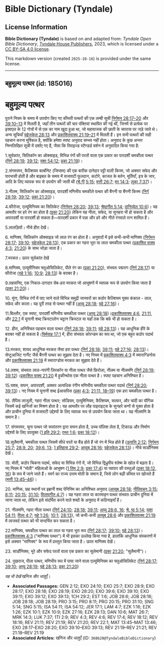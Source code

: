 # Bible Dictionary (Tyndale)

## License Information

**Bible Dictionary (Tyndale)** is based on and adapted from: _Tyndale Open Bible Dictionary_, [Tyndale House Publishers](https://tyndaleopenresources.com/), 2023, which is licensed under a [CC BY-SA 4.0 license](https://creativecommons.org/licenses/by-sa/4.0/legalcode.en).

This markdown version (created `2025-10-16`) is provided under the same license.



--------------------------------

## बहुमूल्य पत्थर (id: 185016)

बहुमूल्य पत्थर
==============

पुराने नियम के समय में उपयोग किए गए कीमती पत्थरों की एक लम्बी सूची [निर्गमन 28:17–20](https://ref.ly/Exod28:17-Exod28:20) और [39:10–13](https://ref.ly/Exod39:10-Exod39:13) में मिलती है, जहाँ तीन पत्थरों की चार पंक्तियां स्थापित की गई थीं, जिनमें से प्रत्येक पर इस्राएल के 12 गोत्रों में से एक का नाम खुदा हुआ था, जो महायाजक की छाती के चपरास पर जड़े जाते थे। अन्य सूचियाँ [यहेजकेल 28:13](https://ref.ly/Ezek28:13) और [प्रकाशितवाक्य 21:19–21](https://ref.ly/Rev21:19-Rev21:21) में मिलती हैं। इन सभी पत्थरों की सही पहचान करना मुश्किल है, क्योंकि हमेशा स्पष्ट अनुवाद सम्भव नहीं होता। अनुवाद के कुछ अन्तर निम्नलिखित सूची में दर्शाए गए हैं, जैसा कि रिवाइज्ड स्टैण्डर्ड वर्शन में अनुवादित किया गया है:

1\.सूर्यकांत, सिलिकॉन का ऑक्साइड, विभिन्न रंगों की परतों वाला एक प्रकार का पारदर्शी चमकीला पत्थर ([निर्ग 28:19](https://ref.ly/Exod28:19); [39:12](https://ref.ly/Exod39:12); [यशा 54:12](https://ref.ly/Isa54:12); [प्रका 21:19](https://ref.ly/Rev21:19))।

2\.संगमरमर, कैल्शियम कार्बोनेट (जिप्सम) की एक बारीक दानेदार पट्टी वाली किस्म, जो अक्सर सफेद और पारभासी होती है और बाइबल के समय में सजावटी फूलदान, कटोरे, काजल के बर्तन, मूर्तियाँ, इत्र के जार, आदि के लिए व्यापक रूप से उपयोग की जाती थी ([श्रे.गी](https://ref.ly/Song5:15) [5:15](https://ref.ly/Song5:15); [मत्ती 26:7](https://ref.ly/Matt26:7); [मर 14:3](https://ref.ly/Mark14:3); [लूका 7:37](https://ref.ly/Luke7:37))।

3\.नीलम, सिलिकॉन का ऑक्साइड, पारदर्शी मणिभीय चमकीले पत्थर की बैंगनी या बैंगनी किस्म ([निर्ग 28:19](https://ref.ly/Exod28:19); [39:12](https://ref.ly/Exod39:12); [प्रका 21:20](https://ref.ly/Rev21:20))।

4\.फीरोजा, एल्यूमिनियम का सिलिकेट ([निर्गमन 28:20](https://ref.ly/Exod28:20); [39:13](https://ref.ly/Exod39:13); [श्रेष्ठगीत 5:14](https://ref.ly/Song5:14); [दानिय्येल 10:6](https://ref.ly/Dan10:6))। यह आमतौर पर हरे रंग का होता है ([प्रका](https://ref.ly/Rev21:20) [21:20](https://ref.ly/Rev21:20)) लेकिन यह नीला, सफेद, या सुनहरा भी हो सकता है और अपारदर्शी या पारदर्शी हो सकता है—पारदर्शी प्रकार में पन्ना और हरे और नीले रंगवाले रत्न शामिल हैं।

5\.लालड़ियों। नीचे हीरा देखें।

6\. माणिक्य, सिलिकॉन ऑक्साइड जो लाल रंग का होता है। अनुवादों में इसे कभी\-कभी माणिक्य ([निर्गमन 28:17](https://ref.ly/Exod28:17); [39:10](https://ref.ly/Exod39:10); [यहेजकेल 28:13](https://ref.ly/Ezek28:13)), एक प्रकार का गहरा भूरा या लाल चमकीला पत्थर ([प्रकाशित वाक्य 4:3](https://ref.ly/Rev4:3); [21:20](https://ref.ly/Rev21:20)) के साथ जोड़ा जाता है।

7\.मरकत। ऊपर सूर्यकांत देखें

8\.माणिक्य, एल्यूमीनियम फ्लुओसिलिकेट, पीले रंग का ([प्रका 21:20](https://ref.ly/Rev21:20)), संभवतः पद्मराग ([निर्ग 28:17](https://ref.ly/Exod28:17)) या फीरोजा ([यहे 1:16](https://ref.ly/Ezek1:16); [10:9](https://ref.ly/Ezek10:9); [28:13](https://ref.ly/Ezek28:13)) के बराबर है।

9\.लहसनिए, एक निकल\-दागदार सेब\-हरा मरकत जो आभूषणों में व्यापक रूप से उपयोग किया जाता है ([प्रका 21:20](https://ref.ly/Rev21:20))।

10\. मूंगा, विभिन्न रंगों में पाए जाने वाले विभिन्न समुद्री जानवरों का कठोर कैल्शियम युक्त कंकाल \- लाल, सफ़ेद और काला। यह पूरी तरह से पत्थर नहीं है ([अय्यू 28:18](https://ref.ly/Job28:18); [यहे 27:16](https://ref.ly/Ezek27:16))।

11\.बिल्लौर, एक स्पष्ट, पारदर्शी मणिभीय चमकीला पत्थर ([अय्यू 28:18](https://ref.ly/Job28:18))।[प्रकाशितवाक्य 4:6](https://ref.ly/Rev4:6), [21:11](https://ref.ly/Rev21:11), और [22:1](https://ref.ly/Rev22:1) में यूनानी शब्द क्रिस्टालोन चट्टान क्रिस्टल या यहाँ तक कि बर्फ भी हो सकता है।

12\. हीरा, अनिश्चित पहचान वाला पत्थर ([निर्ग 28:18](https://ref.ly/Exod28:18); [39:11](https://ref.ly/Exod39:11); [यहे 28:13](https://ref.ly/Ezek28:13))। यह आधुनिक हीरे के बराबर नहीं हो सकता है।[यिर्मयाह 17:1](https://ref.ly/Jer17:1) में, हीरा संभवतः कोरन्डम का रूप था, जो एक बहुत कठोर पदार्थ है।

13\.मरकत, शायद आधुनिक मरकत जैसा हरा पत्थर ([निर्ग 28:18](https://ref.ly/Exod28:18); [39:11](https://ref.ly/Exod39:11); [यहे 27:16](https://ref.ly/Ezek27:16); [28:13](https://ref.ly/Ezek28:13))। सेप्टुआजिंट गार्नेट जैसे बैंगनी पत्थर का सुझाव देता है। नए नियम में [प्रकाशितवाक्य 4:3](https://ref.ly/Rev4:3) में स्माराग्डिनोस और [प्रकाशितवाक्य 21:19](https://ref.ly/Rev21:19) में स्माराग्डोस मरकत का सुझाव देते हैं।

14\.लशम, संभवतः लाल\-नारंगी ज़िरकॉन या नीला पत्थर जैसे फ़िरोज़ा, नीलम या नीलमणि ([निर्ग 28:19](https://ref.ly/Exod28:19); [39:12](https://ref.ly/Exod39:12))।[प्रकाशित वाक्य 21:20](https://ref.ly/Rev21:20) में हुकीन्थोस एक नीला पत्थर है। स्पष्ट पहचान अनिश्चित है।

15\.यशब, सघन, अपारदर्शी, अक्सर अत्यधिक रंगीन मणिभीय चमकीला पत्थर पदार्थ ([निर्ग 28:20](https://ref.ly/Exod28:20); [39:13](https://ref.ly/Exod39:13))। नए नियम में यूनानी शब्द ईआसपिस ([प्रका](https://ref.ly/Rev21:20) [4:3](https://ref.ly/Rev4:3); [21:11, 18–19](https://ref.ly/Rev21:11)) एक हरा चमकीला पत्थर है।

16\. लैपिस लाजुली, गहरा नीला पत्थर; सोडियम, एल्युमिनियम, कैल्शियम, सल्फर, और चांदी का यौगिक जिसमें कई खनिजों का मिश्रण होता है। यह आमतौर पर लौह पाइराइट्स के सुनहरे कणों से युक्त होता है और प्राचीन दुनिया में सजावटी उद्देश्यों के लिए व्यापक रूप से उपयोग किया जाता था। यह नीलमणि के समान है।

17\. संगमरमर, चूना पत्थर जो रूपांतरण द्वारा सघन होता है, उच्च पॉलिश लेता है, टिकाऊ और निर्माण उद्देश्यों के लिए उपयुक्त ([1 इति 29:2](https://ref.ly/1Chr29:2); [एस्त 1:6](https://ref.ly/Esth1:6); [प्रका 18:12](https://ref.ly/Rev18:12))।

18\.सुलैमानी, चमकीला पत्थर जिसमें सीधे परतें या बैंड होते हैं जो रंग में भिन्न होते हैं ([उत्पत्ति 2:12](https://ref.ly/Gen2:12); [निर्गमन 25:7](https://ref.ly/Exod25:7); [28:9, 20](https://ref.ly/Exod28:9); [39:6, 13](https://ref.ly/Exod39:6); [1 इतिहास 29:2](https://ref.ly/1Chr29:2); [अय्यूब 28:16](https://ref.ly/Job28:16); [यहेजकेल 28:13](https://ref.ly/Ezek28:13))। नीचे सार्डोनिक्स देखें।

19\. मोती, कठोर चिकना पदार्थ, सफेद या विभिन्न रंगों में, जो विभिन्न द्विध्रुवीय श्लेष्म के खोल में बढ़ता है। नए नियम में "मोती" महिलाओं के आभूषण ([1 तिम 2:9](https://ref.ly/1Tim2:9); [प्रका 17:4](https://ref.ly/Rev17:4)) या व्यापार की वस्तुओं ([प्रका 18:12, 16](https://ref.ly/Rev18:12)) के रूप में जाने जाते हैं। स्वर्ग का राज्य उत्तम मोती के समान है, जिसे लोग बड़ी कीमत पर खोजते हैं ([मत्ती 13:45–46](https://ref.ly/Matt13:45-Matt13:46))।

20\. माणिक, छह स्थानों पर इब्रानी शब्द पेनिनिम का अनिश्चित अनुवाद ([अय्यूब 28:18](https://ref.ly/Job28:18); [नीतिवचन 3:15](https://ref.ly/Prov3:15); [8:11](https://ref.ly/Prov8:11); [20:15](https://ref.ly/Prov20:15); [31:10](https://ref.ly/Prov31:10); [विलापगीत 4:7](https://ref.ly/Lam4:7))। यह गहरा लाल या कारमाइन पत्थर संभवतः प्राचीन दुनिया में जाना जाता था, लेकिन इसे संदर्भित करने वाले शब्दों के अनुवाद में कठिनाइयाँ हैं। 

21\. नीलमणि, गहरा नीला पत्थर ([निर्ग 24:10](https://ref.ly/Exod24:10); [28:18](https://ref.ly/Exod28:18); [39:11](https://ref.ly/Exod39:11); [अय्यू 28:6, 16](https://ref.ly/Job28:6); [श्रे. ष्ठ 5:14](https://ref.ly/Song5:14); [यशा 54:11](https://ref.ly/Isa54:11); [विला 4:7](https://ref.ly/Lam4:7); [यहे 1:26](https://ref.ly/Ezek1:26); [10:1](https://ref.ly/Ezek10:1); [28:13](https://ref.ly/Ezek28:13)), जो कभी\-कभी [अय्यूब 28:6](https://ref.ly/Job28:6) और [प्रकाशितवाक्य 21:19](https://ref.ly/Rev21:19) में लाजवर्द पत्थर को भी सन्दर्भित कर सकता है।

22\.माणिक्य, चमकीला पत्थर का लाल या गहरा भूरा रूप ([निर्ग 28:17](https://ref.ly/Exod28:17); [39:10](https://ref.ly/Exod39:10); [यहे 28:13](https://ref.ly/Ezek28:13))।[प्रकाशितवाक्य 4:3](https://ref.ly/Rev4:3) ("माणिक्य पत्थर") में भी इसका उल्लेख किया गया है, हालांकि आधुनिक संस्करणों में इसे अक्सर "माणिक्य" के रूप में प्रस्तुत किया जाता है। ऊपर माणिक्य देखें।

23\. सार्डोनिक्स, भूरे और सफेद परतों वाला एक प्रकार का सुलेमानी ([प्रका](https://ref.ly/Rev4:3) [21:20](https://ref.ly/Rev21:20); "सुलैमानी")।

24\. पुखराज, पीला पत्थर, मणिभीय रूप में पाया जाने वाला एल्युमिनियम का फ्लुओसिलिकेट ([निर्ग 28:17](https://ref.ly/Exod28:17); [39:10](https://ref.ly/Exod39:10); [अय्यू 28:19](https://ref.ly/Job28:19); [यहे 28:13](https://ref.ly/Ezek28:13); [प्रका 21:20](https://ref.ly/Rev21:20))

*यह भी देखें* खनिज और धातुएँ।

* **Associated Passages:** GEN 2:12; EXO 24:10; EXO 25:7; EXO 28:9; EXO 28:17; EXO 28:18; EXO 28:19; EXO 28:20; EXO 39:6; EXO 39:10; EXO 39:11; EXO 39:12; EXO 39:13; 1CH 29:2; EST 1:6; JOB 28:6; JOB 28:16; JOB 28:18; JOB 28:19; PRO 3:15; PRO 8:11; PRO 20:15; PRO 31:10; SNG 5:14; SNG 5:15; ISA 54:11; ISA 54:12; JER 17:1; LAM 4:7; EZK 1:16; EZK 1:26; EZK 10:1; EZK 10:9; EZK 27:16; EZK 28:13; DAN 10:6; MAT 26:7; MRK 14:3; LUK 7:37; 1TI 2:9; REV 4:3; REV 4:6; REV 17:4; REV 18:12; REV 18:16; REV 21:11; REV 21:19; REV 21:20; REV 22:1; MAT 13:45–MAT 13:46; EXO 28:17–EXO 28:20; EXO 39:10–EXO 39:13; REV 21:19–REV 21:21; REV 21:18–REV 21:19
* **Associated Articles:** खनिज और धातुएँ (ID: `368620@TyndaleBibleDictionary`)

